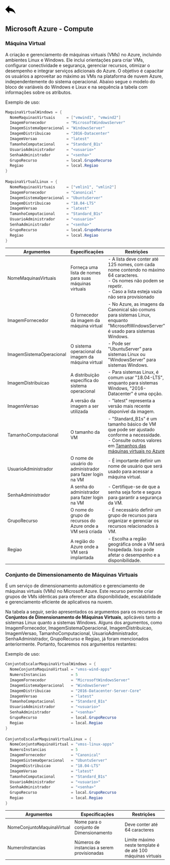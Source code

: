 [ ![back](./img/back.png) ](../README.md)

## Microsoft Azure - Compute

### Máquina Virtual

A criação e gerenciamento de máquinas virtuais (VMs) no Azure, incluindo ambientes Linux e Windows. Ele inclui orientações para criar VMs, configurar conectividade e segurança, gerenciar recursos, otimizar o desempenho e integrar serviços adicionais do Azure. O objetivo é capacitar os usuários a aproveitar ao máximo as VMs na plataforma de nuvem Azure, independentemente do sistema operacional. Abaixo segue o modelo do bloco de variáveis do Windows e Lixux e na sequência a tabela com informações sobre os atributos.


Exemplo de uso:
```csharp
MaquinaVirtualWindows = {
  NomeMaquinasVirtuais     = ["vmwind1", "vmwind2"]
  ImagemFornecedor         = "MicrosoftWindowsServer"
  ImagemSistemaOperacional = "WindowsServer"
  ImagemDistribuicao       = "2016-Datacenter"
  ImagemVersao             = "latest"
  TamanhoComputacional     = "Standard_B1s"
  UsuarioAdministrador     = "<usuario>"
  SenhaAdministrador       = "<senha>"
  GrupoRecurso             = local.GrupoRecurso
  Regiao                   = local.Regiao
}

MaquinaVirtualLinux = { 
  NomeMaquinasVirtuais     = ["vmlin1", "vmlin2"]
  ImagemFornecedor         = "Canonical"
  ImagemSistemaOperacional = "UbuntuServer"
  ImagemDistribuicao       = "18.04-LTS"
  ImagemVersao             = "latest"
  TamanhoComputacional     = "Standard_B1s"
  UsuarioAdministrador     = "<usuario>"
  SenhaAdministrador       = "<senha>"
  GrupoRecurso             = local.GrupoRecurso
  Regiao                   = local.Regiao
}
```

Argumentos | Especificações	| Restrições
-----------| ------------| ----------------------
NomeMaquinasVirtuais	| Forneça uma lista de nomes para suas máquinas virtuais	| - A lista deve conter até 125 nomes, com cada nome contendo no máximo 64 caracteres.<br> - Os nomes não podem se repetir. <br> - Caso a lista esteja vazia não sera provisionado
ImagemFornecedor	| O fornecedor da imagem da máquina virtual| 	- No Azure, as imagens da Canonical são comuns para sistemas Linux, enquanto "MicrosoftWindowsServer" é usado para sistemas Windows.
ImagemSistemaOperacional| 	O sistema operacional da imagem da máquina virtual	| - Pode ser "UbuntuServer" para sistemas Linux ou "WindowsServer" para sistemas Windows.
ImagemDistribuicao	| A distribuição específica do sistema operacional	| - Para sistemas Linux, é comum usar "18.04-LTS", enquanto para sistemas Windows, "2016-Datacenter" é uma opção.
ImagemVersao	| A versão da imagem a ser utilizada	| - "latest" representa a versão mais recente disponível da imagem.
TamanhoComputacional| 	O tamanho da VM	| - "Standard_B1s" é um tamanho básico de VM que pode ser ajustado conforme a necessidade. <br> - Consulte outros valores em [Tamanhos das máquinas virtuais no Azure](https://learn.microsoft.com/pt-br/azure/virtual-machines/sizes)
UsuarioAdministrador	| O nome de usuário do administrador para fazer login na VM	| - É importante definir um nome de usuário que será usado para acessar a máquina virtual.
SenhaAdministrador	| A senha do administrador para fazer login na VM	| - Certifique-se de que a senha seja forte e segura para garantir a segurança da VM.
GrupoRecurso	| O nome do grupo de recursos do Azure onde a VM será criada	| - É necessário definir um grupo de recursos para organizar e gerenciar os recursos relacionados à VM.
Regiao	| A região do Azure onde a VM será implantada	| - Escolha a região geográfica onde a VM será hospedada. Isso pode afetar o desempenho e a disponibilidade.

### Conjunto de Dimensionamento de Máquinas Virtuais

É um serviço de dimensionamento automático e gerenciamento de máquinas virtuais (VMs) no Microsoft Azure. Este recurso permite criar grupos de VMs idênticas para oferecer alta disponibilidade, escalabilidade e gerenciamento eficiente de aplicativos na nuvem. 

Na tabela a seguir, serão apresentados os argumentos para os recursos de <b>Conjuntos de Dimensionamento de Máquinas Virtuais</b>, aplicáveis tanto a sistemas Linux quanto a sistemas Windows. Alguns dos argumentos, como ImagemFornecedor, ImagemSistemaOperacional, ImagemDistribuicao, ImagemVersao, TamanhoComputacional, UsuarioAdministrador, SenhaAdministrador, GrupoRecurso e Regiao, já foram mencionados anteriormente. Portanto, focaremos nos argumentos restantes:


Exemplo de uso:
```csharp
ConjuntoEscalarMaquinaVirtualWindows = {
  NomeConjuntoMaquinaVirtual = "vmss-wind-apps"
  NumeroInstancias           = 5
  ImagemFornecedor           = "MicrosoftWindowsServer"
  ImagemSistemaOperacional   = "WindowsServer"
  ImagemDistribuicao         = "2016-Datacenter-Server-Core"
  ImagemVersao               = "latest"
  TamanhoComputacional       = "Standard_B1s"
  UsuarioAdministrador       = "<usuario>"
  SenhaAdministrador         = "<senha>"
  GrupoRecurso               = local.GrupoRecurso
  Regiao                     = local.Regiao
}

ConjuntoEscalarMaquinaVirtualLinux = {
  NomeConjuntoMaquinaVirtual = "vmss-linux-apps"
  NumeroInstancias           = 5
  ImagemFornecedor           = "Canonical"
  ImagemSistemaOperacional   = "UbuntuServer"
  ImagemDistribuicao         = "18.04-LTS"
  ImagemVersao               = "latest"
  TamanhoComputacional       = "Standard_B1s"
  UsuarioAdministrador       = "<usuario>"
  SenhaAdministrador         = "<senha>"
  GrupoRecurso               = local.GrupoRecurso
  Regiao                     = local.Regiao
}
```

Argumentos | Especificações	| Restrições
-----------| ------------| ----------------------
NomeConjuntoMaquinaVirtual | Nome para o conjunto de Dimensionamento | Deve conter até 64 caracteres
NumeroInstancias | Números de instancias a serem provisionadas | Limite máximo neste template é de até 100 máquinas virtuais
